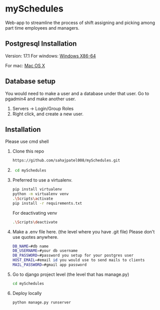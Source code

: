 # mySchedules
Web-app to streamline the process of shift assigning and picking among part time employees and managers.

## Postgresql Installation
Version: 17.1
For windows: [Windows X86-64](https://sbp.enterprisedb.com/getfile.jsp?fileid=1259192)

For mac: [Mac OS X](https://sbp.enterprisedb.com/getfile.jsp?fileid=1259195)

## Database setup
You would need to make a user and a database under that user.
Go to pgadmin4 and make another user.

1. Servers -> Login/Group Roles
2. Right click, and create a new user. 


## Installation

Please use cmd shell

1. Clone this repo
    ```sh
    https://github.com/sahajpatel008/mySchedules.git
    ```
2. ```sh
    cd mySchedules
    ```
3. Preferred to use a virtualenv. 
    ```sh
    pip install virtualenv
    python -m virtualenv venv
    .\Scripts\activate
    pip install -r requirements.txt
    ```
    For deactivating venv
    ```sh
    .\Scripts\deactivate
    ```
4. Make a .env file here. (the level where you have .git file) Please don't use quotes anywhere.
    ```sh
    DB_NAME=#db name
    DB_USERNAME=#your db username
    DB_PASSWORD=#password you setup for your postgres user 
    HOST_EMAIL=#email id you would use to send mails to clients 
    MAIL_PASSWORD=#gmail app password 
    ```
5. Go to django project level (the level that has manage.py)
    ```sh
    cd mySchedules
    ```

6. Deploy locally
    ```sh
    python manage.py runserver
    ```